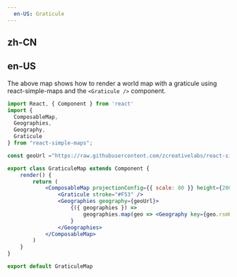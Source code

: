 ```yaml
---
  en-US: Graticule
---
```


## zh-CN


## en-US
The above map shows how to render a world map with a graticule using react-simple-maps and the `<Graticule />` component.

```jsx
import React, { Component } from 'react'
import {
  ComposableMap,
  Geographies,
  Geography,
  Graticule
} from "react-simple-maps";

const geoUrl ="https://raw.githubusercontent.com/zcreativelabs/react-simple-maps/v1/topojson-maps/world-110m.json";

export class GraticuleMap extends Component {
	render() {
		return (
			<ComposableMap projectionConfig={{ scale: 80 }} height={200}>
				<Graticule stroke="#F53" />
				<Geographies geography={geoUrl}>
					{({ geographies }) =>
						geographies.map(geo => <Geography key={geo.rsmKey} geography={geo} />)
					}
				</Geographies>
			</ComposableMap>
		)
	}
}

export default GraticuleMap
```
